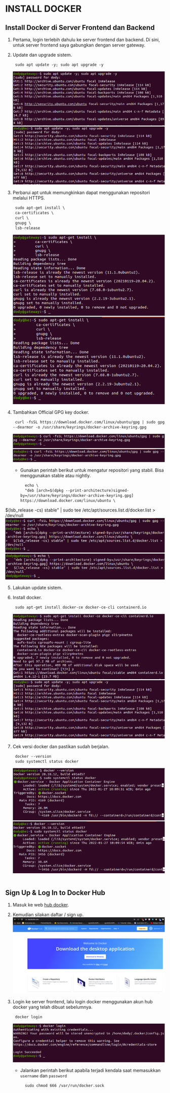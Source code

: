 # **INSTALL DOCKER**
## Install Docker di Server Frontend dan Backend

1. Pertama, login terlebih dahulu ke server frontend dan backend. Di sini, untuk server frontend saya gabungkan dengan server gateway.
   
2. Update dan upgrade sistem. <br>

        sudo apt update -y; sudo apt upgrade -y
   ![updategtw](assets/images-install-docker/updategtw.png) <br>
   ![updatebe](assets/images-install-docker/updatebe.png) <br>
   
3. Perbarui apt untuk memungkinkan dapat menggunakan repositori melalui HTTPS.

        sudo apt-get install \
        ca-certificates \
        curl \
        gnupg \
        lsb-release
    ![setuprepofe](assets/images-install-docker/setuprepofe.png) <br>
    ![setuprepobe](assets/images-install-docker/setuprepobe.png) <br>

4. Tambahkan Official GPG key docker. 
   
        curl -fsSL https://download.docker.com/linux/ubuntu/gpg | sudo gpg --dearmor -o /usr/share/keyrings/docker-archive-keyring.gpg
    ![gpgdockerfe](assets/images-install-docker/gpgdockerfe.png) <br>
    ![gpgdockerbe](assets/images-install-docker/gpgdockerbe.png) <br>

    - Gunakan perintah berikut untuk mengatur repositori yang stabil. Bisa menggunakan stable atau nightly.

            echo \
            "deb [arch=$(dpkg --print-architecture)signed-by=/usr/share/keyrings/docker-archive-keyring.gpg] https://download.docker.com/linux/ubuntu \
  $(lsb_release -cs) stable" | sudo tee /etc/apt/sources.list.d/docker.list > /dev/null
        ![addrepodockerfe](assets/images-install-docker/addrepodockerfe.png) <br>
        ![addrepodockerbe](assets/images-install-docker/addrepodockerbe.png) <br>

5. Lakukan update sistem.
   
6. Install docker.

        sudo apt-get install docker-ce docker-ce-cli containerd.io
    ![installdockerfe](assets/images-install-docker/installdockerfe.png) <br>
    ![installdockerbe](assets/images-install-docker/updatebe.png) <br>

7. Cek versi docker dan pastikan sudah berjalan. <br>

        docker --version
        sudo systemctl status docker
   ![statusdockerfe](assets/images-install-docker/statusdockerfe.png) <br>
   ![statusdockerbe](assets/images-install-docker/statusdockerbe.png) <br><br>

## Sign Up & Log In to Docker Hub

1. Masuk ke web [hub docker](https://hub.docker.com/).
2. Kemudian silakan daftar / sign up. <br>
    ![logindocker](assets/images-install-docker/logindocker.png) <br>

3. Login ke server frontend, lalu login docker menggunakan akun hub docker yang telah dibuat sebelumnya.

        docker login
    ![login](assets/images-install-docker/login.png)

    - Jalankan perintah berikut apabila terjadi kendala saat memasukkan `username` dan `password`

            sudo chmod 666 /var/run/docker.sock